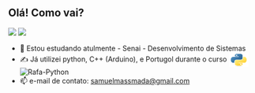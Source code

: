 ## Olá! Como vai? 
<img src="https://github-readme-stats.vercel.app/api?username=SamuelMassaranaMadalena&show_icons=true&theme=highcontrast" >
<img src="https://github-readme-stats.vercel.app/api/top-langs/?username=SamuelMassaranaMadalena&layout=compact">

- 📒 Estou estudando atulmente - Senai - Desenvolvimento de Sistemas
- ✍ Já utilizei python, C++ (Arduino), e Portugol durante o curso
<img align="center" alt="Rafa-Python" height="30" width="40" src="https://raw.githubusercontent.com/devicons/devicon/master/icons/python/python-original.svg"><img align="center" alt="Rafa-Python" height="40" width="70" src="https://cloud.google.com/static/cpp/images/cpp-logo.png?hl=pt-br">
- 📫 e-mail de contato: samuelmassmada@gmail.com 
